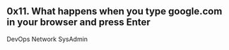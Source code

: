 ## 0x11. What happens when you type google.com in your browser and press Enter
DevOps
Network
SysAdmin